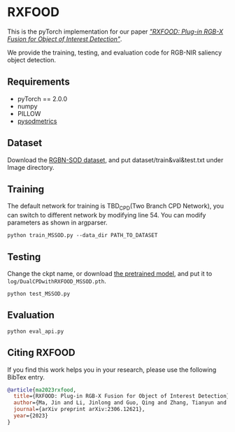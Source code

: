 # RXFOOD
This is the pyTorch implementation for our paper [*"RXFOOD: Plug-in RGB-X Fusion for Object of Interest Detection"*](https://arxiv.org/abs/2306.12621).

We provide the training, testing, and evaluation code for RGB-NIR saliency object detection.

## Requirements
* pyTorch == 2.0.0
* numpy
* PILLOW
* [pysodmetrics](https://github.com/lartpang/PySODMetrics/tree/main)

## Dataset
Download the [RGBN-SOD dataset](https://tsllb.github.io/MultiSOD.html), and put dataset/train&val&test.txt under Image directory.

## Training
The default network for training is TBD<sub>CPD</sub>(Two Branch CPD Network), you can switch to different network by modifying line 54. You can modify parameters as shown in argparser.
```
python train_MSSOD.py --data_dir PATH_TO_DATASET
```

## Testing
Change the ckpt name, or download [the pretrained model](https://drive.google.com/file/d/1-aFeRggrFxHI2zcXnlIuN8_QU1ukR7Jr/view?usp=drive_link), and put it to `log/DualCPDwithRXFOOD_MSSOD.pth`.
```
python test_MSSOD.py
```

## Evaluation
```
python eval_api.py
```

## Citing RXFOOD
If you find this work helps you in your research, please use the following BibTex entry.
```BibTeX
@article{ma2023rxfood,
  title={RXFOOD: Plug-in RGB-X Fusion for Object of Interest Detection},
  author={Ma, Jin and Li, Jinlong and Guo, Qing and Zhang, Tianyun and Lin, Yuewei and Yu, Hongkai},
  journal={arXiv preprint arXiv:2306.12621},
  year={2023}
}
```